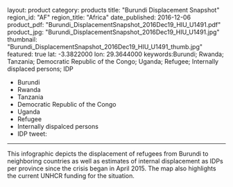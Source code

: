 layout: product
category: products
title: "Burundi Displacement Snapshot"
region_id: "AF" 
region_title: "Africa" 
date_published: 2016-12-06
product_pdf: "Burundi_DisplacementSnapshot_2016Dec19_HIU_U1491.pdf"
product_jpg: "Burundi_DisplacementSnapshot_2016Dec19_HIU_U1491.jpg"
thumbnail: "Burundi_DisplacementSnapshot_2016Dec19_HIU_U1491_thumb.jpg"
featured: true
lat: -3.3822000
lon: 29.3644000
keywords:Burundi; Rwanda; Tanzania; Democratic Republic of the Congo; Uganda; Refugee; Internally displaced persons; IDP
  - Burundi
  - Rwanda
  - Tanzania
  - Democratic Republic of the Congo
  - Uganda
  - Refugee
  - Internally dispalced persons
  - IDP
tweet: 
---
This infographic depicts the displacement of refugees from Burundi to neighboring countries as well as estimates of internal displacement as IDPs per province since the crisis began in April 2015. The map also highlights the current UNHCR funding for the situation. 
